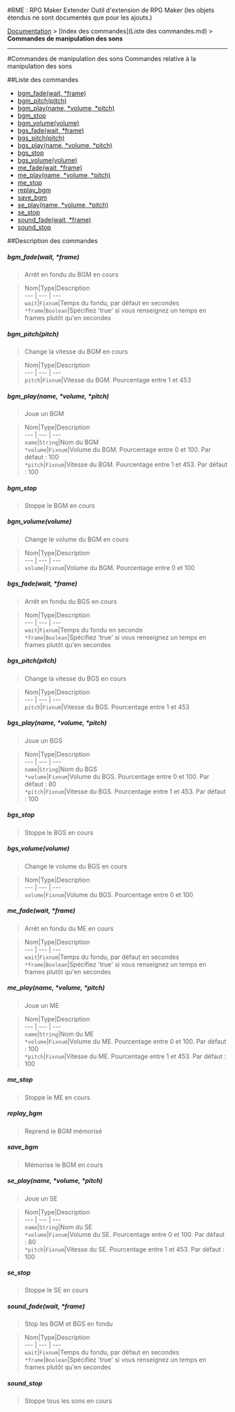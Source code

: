 #RME : RPG Maker Extender
Outil d'extension de RPG Maker (les objets étendus ne sont documentés que pour les ajouts.)

[Documentation](README.md) > [Index des commandes](Liste des commandes.md) > **Commandes de manipulation des sons**  
- - -  
#Commandes de manipulation des sons
Commandes relative à la manipulation des sons

##Liste des commandes
*    [bgm_fade(wait, *frame)](#bgm_fadewait-frame)
*    [bgm_pitch(pitch)](#bgm_pitchpitch)
*    [bgm_play(name, *volume, *pitch)](#bgm_playname-volume-pitch)
*    [bgm_stop](#bgm_stop)
*    [bgm_volume(volume)](#bgm_volumevolume)
*    [bgs_fade(wait, *frame)](#bgs_fadewait-frame)
*    [bgs_pitch(pitch)](#bgs_pitchpitch)
*    [bgs_play(name, *volume, *pitch)](#bgs_playname-volume-pitch)
*    [bgs_stop](#bgs_stop)
*    [bgs_volume(volume)](#bgs_volumevolume)
*    [me_fade(wait, *frame)](#me_fadewait-frame)
*    [me_play(name, *volume, *pitch)](#me_playname-volume-pitch)
*    [me_stop](#me_stop)
*    [replay_bgm](#replay_bgm)
*    [save_bgm](#save_bgm)
*    [se_play(name, *volume, *pitch)](#se_playname-volume-pitch)
*    [se_stop](#se_stop)
*    [sound_fade(wait, *frame)](#sound_fadewait-frame)
*    [sound_stop](#sound_stop)


##Description des commandes
##### bgm_fade(wait, *frame)

> Arrêt en fondu du BGM en cours

  
> Nom|Type|Description  
--- | --- | ---  
`wait`|`Fixnum`|Temps du fondu, par défaut en secondes  
`*frame`|`Boolean`|Spécifiez 'true' si vous renseignez un temps en frames plutôt qu'en secondes  


##### bgm_pitch(pitch)

> Change la vitesse du BGM en cours

  
> Nom|Type|Description  
--- | --- | ---  
`pitch`|`Fixnum`|Vitesse du BGM. Pourcentage entre 1 et 453  


##### bgm_play(name, *volume, *pitch)

> Joue un BGM

  
> Nom|Type|Description  
--- | --- | ---  
`name`|`String`|Nom du BGM  
`*volume`|`Fixnum`|Volume du BGM. Pourcentage entre 0 et 100. Par défaut : 100  
`*pitch`|`Fixnum`|Vitesse du BGM. Pourcentage entre 1 et 453. Par défaut : 100  


##### bgm_stop

> Stoppe le BGM en cours

  
> 

##### bgm_volume(volume)

> Change le volume du BGM en cours

  
> Nom|Type|Description  
--- | --- | ---  
`volume`|`Fixnum`|Volume du BGM. Pourcentage entre 0 et 100  


##### bgs_fade(wait, *frame)

> Arrêt en fondu du BGS en cours

  
> Nom|Type|Description  
--- | --- | ---  
`wait`|`Fixnum`|Temps du fondu en seconde  
`*frame`|`Boolean`|Spécifiez 'true' si vous renseignez un temps en frames plutôt qu'en secondes  


##### bgs_pitch(pitch)

> Change la vitesse du BGS en cours

  
> Nom|Type|Description  
--- | --- | ---  
`pitch`|`Fixnum`|Vitesse du BGS. Pourcentage entre 1 et 453  


##### bgs_play(name, *volume, *pitch)

> Joue un BGS

  
> Nom|Type|Description  
--- | --- | ---  
`name`|`String`|Nom du BGS  
`*volume`|`Fixnum`|Volume du BGS. Pourcentage entre 0 et 100. Par défaut : 80  
`*pitch`|`Fixnum`|Vitesse du BGS. Pourcentage entre 1 et 453. Par défaut : 100  


##### bgs_stop

> Stoppe le BGS en cours

  
> 

##### bgs_volume(volume)

> Change le volume du BGS en cours

  
> Nom|Type|Description  
--- | --- | ---  
`volume`|`Fixnum`|Volume du BGS. Pourcentage entre 0 et 100  


##### me_fade(wait, *frame)

> Arrêt en fondu du ME en cours

  
> Nom|Type|Description  
--- | --- | ---  
`wait`|`Fixnum`|Temps du fondu, par défaut en secondes  
`*frame`|`Boolean`|Spécifiez 'true' si vous renseignez un temps en frames plutôt qu'en secondes  


##### me_play(name, *volume, *pitch)

> Joue un ME

  
> Nom|Type|Description  
--- | --- | ---  
`name`|`String`|Nom du ME  
`*volume`|`Fixnum`|Volume du ME. Pourcentage entre 0 et 100. Par défaut : 100  
`*pitch`|`Fixnum`|Vitesse du ME. Pourcentage entre 1 et 453. Par défaut : 100  


##### me_stop

> Stoppe le ME en cours

  
> 

##### replay_bgm

> Reprend le BGM mémorisé

  
> 

##### save_bgm

> Mémorise le BGM en cours

  
> 

##### se_play(name, *volume, *pitch)

> Joue un SE

  
> Nom|Type|Description  
--- | --- | ---  
`name`|`String`|Nom du SE  
`*volume`|`Fixnum`|Volume du SE. Pourcentage entre 0 et 100. Par défaut : 80  
`*pitch`|`Fixnum`|Vitesse du SE. Pourcentage entre 1 et 453. Par défaut : 100  


##### se_stop

> Stoppe le SE en cours

  
> 

##### sound_fade(wait, *frame)

> Stop les BGM et BGS en fondu

  
> Nom|Type|Description  
--- | --- | ---  
`wait`|`Fixnum`|Temps du fondu, par défaut en secondes  
`*frame`|`Boolean`|Spécifiez 'true' si vous renseignez un temps en frames plutôt qu'en secondes  


##### sound_stop

> Stoppe tous les sons en cours

  
> 

